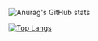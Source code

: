 ![Anurag's GitHub stats](https://github-readme-stats.vercel.app/api?username=savepunyapat&show_icons=true&theme=radical)

[![Top Langs](https://github-readme-stats.vercel.app/api/top-langs/?username=savepunyapat&layout=compact)](https://github.com/savepunuyapat/github-readme-stats)

